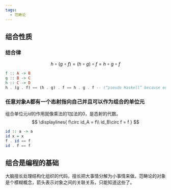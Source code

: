 ```yaml
---
tags:
  - 范畴论
---
```


## 组合性质
### 结合律 

$$
h\circ(g\circ f) = (h\circ g)\circ f = h\circ g\circ f
$$

```haskell
f :: A -> B
g :: B -> C
h :: C -> D
h . (g . f) == (h . g) . f == h . g . f -- (“pseudo Haskell” because equality is not defined for functions.)
```
### 任意对象A都有一个态射指向自己并且可以作为组合的单位元
组合单位元$id$的作用就像乘法的$1$加法的$0$，是态射的代数。
$$
\displaylines{
f\circ id_A = f\\
id_B\circ f = f
}
$$
```haskell
id :: a -> a
id x = x
f . id == f
id . f == f
```

## 组合是编程的基础
大脑擅长处理结构化组织的代码，擅长把大事情分解为小事情来做。范畴论的对象是个模糊概念，箭头表示对象之间的关联关系，只能知道这些了。